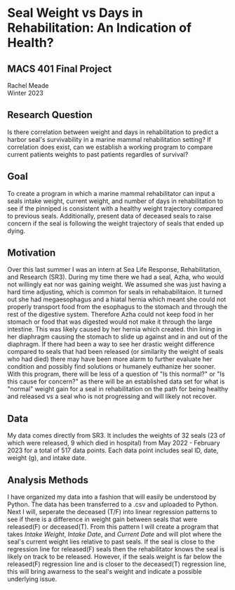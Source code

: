 # **Seal Weight vs Days in Rehabilitation: An Indication of Health?**
## MACS 401 Final Project 
Rachel Meade\
Winter 2023

## Research Question
Is there correlation between weight and days in rehabilitation to predict a harbor seal's survivability in a marine mammal rehabilitation setting? If correlation does exist, can we establish a working program to compare current patients weights to past patients regardles of survival?

## Goal
To create a program in which a marine mammal rehabilitator can input a seals intake weight, current weight, and number of days in rehabilitation to see if the pinniped is consistent with a healthy weight trajectory compared to previous seals. Additionally, present data of deceased seals to raise concern if the seal is following the weight trajectory of seals that ended up dying. 

## Motivation
Over this last summer I was an intern at Sea Life Response, Rehabilitation, and Research (SR3). During my time there we had a seal, Azha, who would not willingly eat nor was gaining weight. We assumed she was just having a hard time adjusting, which is common for seals in rehababilitaion. It turned out she had megaesophagus and a hiatal hernia which meant she could not properly transport food from the esophagus to the stomach and through the rest of the digestive system. Therefore Azha could not keep food in her stomach or food that was digested would not make it through the large intestine. This was likely caused by her hernia which created. thin lining in her diaphragm causing the stomach to slide up against and in and out of the diaphragm. If there had been a way to see her drastic weight difference compared to seals that had been released (or similarity the weight of seals who had died) there may have been more alarm to further evaluate her condition and possibly find solutions or humanely euthanize her sooner. With this program, there will be less of a question of "Is this normal?" or "Is this cause for concern?" as there will be an established data set for what is "normal" weight gain for a seal in rehabilitation on the path for being healthy and released vs a seal who is not progressing and will likely not recover. 


## Data
My data comes directly from SR3. It includes the weights of 32 seals (23 of which were released, 9 which died in hospital) from May 2022 - February 2023 for a total of 517 data points. Each data point includes seal ID, date, weight (g), and intake date. 

## Analysis Methods
I have organized my data into a fashion that will easily be understood by Python. The data has been transferred to a .csv and uploaded to Python. Next I will, seperate the deceased (T/F) into linear regression patterns to see if there is a difference in weight gain between seals that were released(F) or deceased(T). From this pattern I will create a program that takes
*Intake Weight*, *Intake Date*, and *Current Date* and will plot where the seal's current weight lies relative to past seals. If the seal is close to the regression line for released(F) seals then the rehabilitator knows the seal is likely on track to be released. However, if the seals weight is far below the released(F) regression line and is closer to the deceased(T) regression line, this will bring awarness to the seal's weight and indicate a possible underlying issue. 

